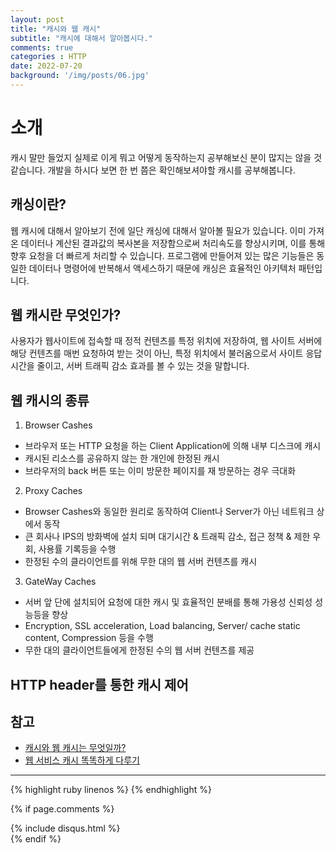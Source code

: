 ```yaml
---
layout: post
title: "캐시와 웹 캐시"
subtitle: "캐시에 대해서 알아봅시다."
comments: true
categories : HTTP
date: 2022-07-20
background: '/img/posts/06.jpg'
---
```


# 소개
캐시 말만 들었지 실제로 이게 뭐고 어떻게 동작하는지 공부해보신 분이 많지는 않을 것 같습니다.
개발을 하시다 보면 한 번 쯤은 확인해보셔야할 캐시를 공부해봅니다.

## 캐싱이란?
웹 캐시에 대해서 알아보기 전에 일단 캐싱에 대해서 알아볼 필요가 있습니다.
이미 가져온 데이터나 계산된 결과값의 복사본을 저장함으로써 처리속도를 향상시키며,
이를 통해 향후 요청을 더 빠르게 처리할 수 있습니다.
프로그램에 만들어져 있는 많은 기능들은 동일한 데이터나 명령어에 반복해서 액세스하기 때문에 캐싱은 
효율적인 아키텍처 패턴입니다.

## 웹 캐시란 무엇인가?
사용자가 웹사이트에 접속할 때 정적 컨텐츠를 특정 위치에 저장하여, 웹 사이트 서버에 해당 컨텐츠를 매번 요청하여 받는 것이 아닌, 특정 위치에서 불러옴으로서 사이트 응답 시간을 줄이고, 서버 트래픽 감소 효과를 볼 수 있는 것을 말합니다.

## 웹 캐시의 종류
1. Browser Cashes
- 브라우저 또는 HTTP 요청을 하는 Client Application에 의해 내부 디스크에 캐시
- 캐시된 리소스를 공유하지 않는 한 개인에 한정된 캐시
- 브라우저의 back 버튼 또는 이미 방문한 페이지를 재 방문하는 경우 극대화

2. Proxy Caches
- Browser Cashes와 동일한 원리로 동작하여 Client나 Server가 아닌 네트워크 상에서 동작
- 큰 회사나 IPS의 방화벽에 설치 되며 대기시간 & 트래픽 감소, 접근 정책 & 제한 우회, 사용률 기록등을 수행
- 한정된 수의 클라이언트를 위해 무한 대의 웹 서버 컨텐츠를 캐시

3. GateWay Caches
- 서버 앞 단에 설치되어 요청에 대한 캐시 및 효율적인 분배를 통해 가용성 신뢰성 성능등을 향상
- Encryption, SSL acceleration, Load balancing, Server/ cache static content, Compression 등을 수행
- 무한 대의 클라이언트들에게 한정된 수의 웹 서버 컨텐츠를 제공

## HTTP header를 통한 캐시 제어

 

## 참고
- [캐시와 웹 캐시는 무엇일까?](https://velog.io/@jangwonyoon/%EC%BA%90%EC%8B%9C%EC%99%80-%EC%9B%B9-%EC%BA%90%EC%8B%9C)
- [웹 서비스 캐시 똑똑하게 다루기](https://toss.tech/article/smart-web-service-cache)

--- 

{% highlight ruby linenos %}
{% endhighlight %}

{% if page.comments %}
<div id="post-disqus" class="container">
{% include disqus.html %}
</div>
{% endif %}

